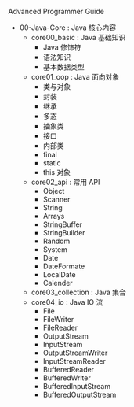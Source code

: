 Advanced Programmer Guide

- 00-Java-Core : Java 核心内容
    - core00_basic : Java 基础知识
        - Java 修饰符
        - 语法知识
        - 基本数据类型
    - core01_oop : Java 面向对象
        - 类与对象
        - 封装
        - 继承
        - 多态
        - 抽象类
        - 接口
        - 内部类
        - final
        - static
        - this 对象
    - core02_api : 常用 API
        - Object
        - Scanner
        - String
        - Arrays
        - StringBuffer
        - StringBuilder
        - Random
        - System
        - Date
        - DateFormate
        - LocalDate
        - Calender
    - core03_collection : Java 集合
    - core04_io : Java IO 流
        - File
        - FileWriter
        - FileReader
        - OutputStream
        - InputStream
        - OutputStreamWriter
        - InputStreamReader
        - BufferedReader
        - BufferedWriter
        - BufferedInputStream
        - BufferedOutputStream

